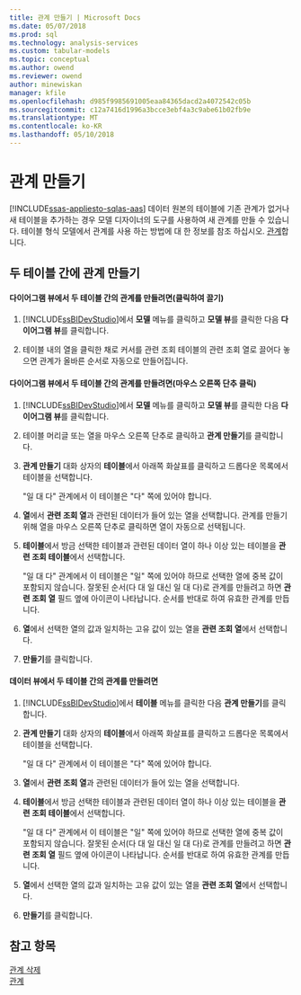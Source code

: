 ```yaml
---
title: 관계 만들기 | Microsoft Docs
ms.date: 05/07/2018
ms.prod: sql
ms.technology: analysis-services
ms.custom: tabular-models
ms.topic: conceptual
ms.author: owend
ms.reviewer: owend
author: minewiskan
manager: kfile
ms.openlocfilehash: d985f9985691005eaa84365dacd2a4072542c05b
ms.sourcegitcommit: c12a7416d1996a3bcce3ebf4a3c9abe61b02fb9e
ms.translationtype: MT
ms.contentlocale: ko-KR
ms.lasthandoff: 05/10/2018
---
```

# <a name="create-a-relationship"></a>관계 만들기 
[!INCLUDE[ssas-appliesto-sqlas-aas](../../includes/ssas-appliesto-sqlas-aas.md)]
  데이터 원본의 테이블에 기존 관계가 없거나 새 테이블을 추가하는 경우 모델 디자이너의 도구를 사용하여 새 관계를 만들 수 있습니다. 테이블 형식 모델에서 관계를 사용 하는 방법에 대 한 정보를 참조 하십시오. [관계](../../analysis-services/tabular-models/relationships-ssas-tabular.md)합니다.  
  
## <a name="create-a-relationship-between-two-tables"></a>두 테이블 간에 관계 만들기  
  
#### <a name="to-create-a-relationship-between-two-tables-in-diagram-view-click-and-drag"></a>다이어그램 뷰에서 두 테이블 간의 관계를 만들려면(클릭하여 끌기)  
  
1.  [!INCLUDE[ssBIDevStudio](../../includes/ssbidevstudio-md.md)]에서 **모델** 메뉴를 클릭하고 **모델 뷰**를 클릭한 다음 **다이어그램 뷰**를 클릭합니다.  
  
2.  테이블 내의 열을 클릭한 채로 커서를 관련 조회 테이블의 관련 조회 열로 끌어다 놓으면 관계가 올바른 순서로 자동으로 만들어집니다.  
  
#### <a name="to-create-a-relationship-between-two-tables-in-diagram-view-right-click"></a>다이어그램 뷰에서 두 테이블 간의 관계를 만들려면(마우스 오른쪽 단추 클릭)  
  
1.  [!INCLUDE[ssBIDevStudio](../../includes/ssbidevstudio-md.md)]에서 **모델** 메뉴를 클릭하고 **모델 뷰**를 클릭한 다음 **다이어그램 뷰**를 클릭합니다.  
  
2.  테이블 머리글 또는 열을 마우스 오른쪽 단추로 클릭하고 **관계 만들기**를 클릭합니다.  
  
3.  **관계 만들기** 대화 상자의 **테이블**에서 아래쪽 화살표를 클릭하고 드롭다운 목록에서 테이블을 선택합니다.  
  
     "일 대 다" 관계에서 이 테이블은 "다" 쪽에 있어야 합니다.  
  
4.  **열**에서 **관련 조회 열**과 관련된 데이터가 들어 있는 열을 선택합니다. 관계를 만들기 위해 열을 마우스 오른쪽 단추로 클릭하면 열이 자동으로 선택됩니다.  
  
5.  **테이블**에서 방금 선택한 테이블과 관련된 데이터 열이 하나 이상 있는 테이블을 **관련 조회 테이블**에서 선택합니다.  
  
     "일 대 다" 관계에서 이 테이블은 "일" 쪽에 있어야 하므로 선택한 열에 중복 값이 포함되지 않습니다. 잘못된 순서(다 대 일 대신 일 대 다)로 관계를 만들려고 하면 **관련 조회 열** 필드 옆에 아이콘이 나타납니다. 순서를 반대로 하여 유효한 관계를 만듭니다.  
  
6.  **열**에서 선택한 열의 값과 일치하는 고유 값이 있는 열을 **관련 조회 열**에서 선택합니다.  
  
7.  **만들기**를 클릭합니다.  
  
#### <a name="to-create-a-relationship-between-two-tables-in-data-view"></a>데이터 뷰에서 두 테이블 간의 관계를 만들려면  
  
1.  [!INCLUDE[ssBIDevStudio](../../includes/ssbidevstudio-md.md)]에서 **테이블** 메뉴를 클릭한 다음 **관계 만들기**를 클릭합니다.  
  
2.  **관계 만들기** 대화 상자의 **테이블**에서 아래쪽 화살표를 클릭하고 드롭다운 목록에서 테이블을 선택합니다.  
  
     "일 대 다" 관계에서 이 테이블은 "다" 쪽에 있어야 합니다.  
  
3.  **열**에서 **관련 조회 열**과 관련된 데이터가 들어 있는 열을 선택합니다.  
  
4.  **테이블**에서 방금 선택한 테이블과 관련된 데이터 열이 하나 이상 있는 테이블을 **관련 조회 테이블**에서 선택합니다.  
  
     "일 대 다" 관계에서 이 테이블은 "일" 쪽에 있어야 하므로 선택한 열에 중복 값이 포함되지 않습니다. 잘못된 순서(다 대 일 대신 일 대 다)로 관계를 만들려고 하면 **관련 조회 열** 필드 옆에 아이콘이 나타납니다. 순서를 반대로 하여 유효한 관계를 만듭니다.  
  
5.  **열**에서 선택한 열의 값과 일치하는 고유 값이 있는 열을 **관련 조회 열**에서 선택합니다.  
  
6.  **만들기**를 클릭합니다.  
  
## <a name="see-also"></a>참고 항목  
 [관계 삭제](../../analysis-services/tabular-models/delete-relationships-ssas-tabular.md)   
 [관계](../../analysis-services/tabular-models/relationships-ssas-tabular.md)  
  
  
